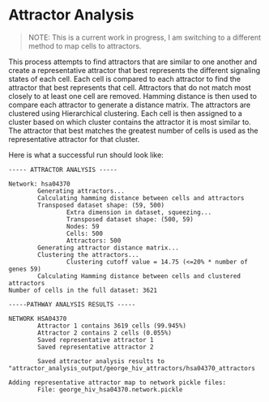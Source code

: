 # Attractor Analysis

> NOTE: This is a current work in progress, I am switching to a different method to map cells to attractors.

This process attempts to find attractors that are similar to one another and create a representative attractor that best represents the different signaling states of each cell. Each cell is compared to each attractor to find the attractor that best represents that cell. Attractors that do not match most closely to at least one cell are removed. Hamming distance is then used to compare each attractor to generate a distance matrix. The attractors are clustered using Hierarchical clustering. Each cell is then assigned to a cluster based on which cluster contains the attractor it is most similar to. The attractor that best matches the greatest number of cells is used as the representative attractor for that cluster.

Here is what a successful run should look like:

```
----- ATTRACTOR ANALYSIS -----

Network: hsa04370
        Generating attractors...
        Calculating hamming distance between cells and attractors
        Transposed dataset shape: (59, 500)
                Extra dimension in dataset, squeezing...
                Transposed dataset shape: (500, 59)
                Nodes: 59
                Cells: 500
                Attractors: 500
        Generating attractor distance matrix...
        Clustering the attractors...
                Clustering cutoff value = 14.75 (<=20% * number of genes 59)
        Calculating Hamming distance between cells and clustered attractors
Number of cells in the full dataset: 3621

-----PATHWAY ANALYSIS RESULTS -----

NETWORK HSA04370
        Attractor 1 contains 3619 cells (99.945%)
        Attractor 2 contains 2 cells (0.055%)
        Saved representative attractor 1
        Saved representative attractor 2

        Saved attractor analysis results to "attractor_analysis_output/george_hiv_attractors/hsa04370_attractors

Adding representative attractor map to network pickle files:
        File: george_hiv_hsa04370.network.pickle
```

